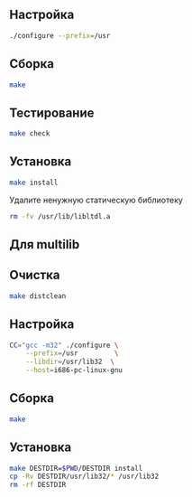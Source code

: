 <package-info :package="package" instsize showsbu2></package-info>

<script>
		new Vue({
		el: '#main',
		data: { package: {} },
		mounted: function () {
				this.getPackage('libtool');
		},
		methods: {
			getPackage: function(name) {
					getPackage(name)
					.then(response => this.package = response);
			},
		}
  })
</script>

## Настройка

```bash
./configure --prefix=/usr
```
## Сборка

```bash
make
```

## Тестирование

```bash
make check
```

## Установка

```bash
make install
```

Удалите ненужную статическую библиотеку

```bash
rm -fv /usr/lib/libltdl.a
```


## Для multilib

## Очистка

```bash
make distclean
```

## Настройка

```bash
CC="gcc -m32" ./configure \
    --prefix=/usr         \
    --libdir=/usr/lib32  \
    --host=i686-pc-linux-gnu
```
## Сборка

```bash
make
```

## Установка

```bash
make DESTDIR=$PWD/DESTDIR install
cp -Rv DESTDIR/usr/lib32/* /usr/lib32
rm -rf DESTDIR
```
